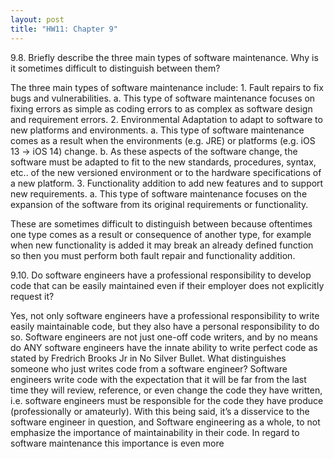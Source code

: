 ```yaml
---
layout: post
title: "HW11: Chapter 9"
---
```


9.8. Briefly describe the three main types of software maintenance. Why is it sometimes difficult to distinguish between them?

The three main types of software maintenance include: 
		1.	Fault repairs to fix bugs and vulnerabilities.
					a.	This type of software maintenance focuses on fixing errors as simple as coding errors to as complex as software design and requirement errors. 
		2.	Environmental Adaptation to adapt to software to new platforms and environments.
					a.	This type of software maintenance comes as a result when the environments (e.g. JRE) or platforms (e.g. iOS 13 -> iOS 14) change.
					b.	As these aspects of the software change, the software must be adapted to fit to the new standards, procedures, syntax, etc.. of the new versioned 							environment or to the hardware specifications of a new platform. 
		3.	Functionality addition to add new features and to support new requirements.
					a.	This type of software maintenance focuses on the expansion of the software from its original requirements or functionality.

These are sometimes difficult to distinguish between because oftentimes one type comes as a result or consequence of another type, for example when new functionality is added it may break an already defined function so then you must perform both fault repair and functionality addition.


9.10. Do software engineers have a professional responsibility to develop code that can be easily maintained even if their employer does not explicitly request it?

Yes, not only software engineers have a professional responsibility to write easily maintainable code, but they also have a personal responsibility to do so. Software engineers are not just one-off code writers, and by no means do ANY software engineers have the innate ability to write perfect code as stated by Fredrich Brooks Jr in No Silver Bullet. What distinguishes someone who just writes code from a software engineer? Software engineers write code with the expectation that it will be far from the last time they will review, reference, or even change the code they have written, i.e. software engineers must be responsible for the code they have produce (professionally or amateurly). With this being said, it’s a disservice to the software engineer in question, and Software engineering as a whole, to not emphasize the importance of maintainability in their code. In regard to software maintenance this importance is even more 
